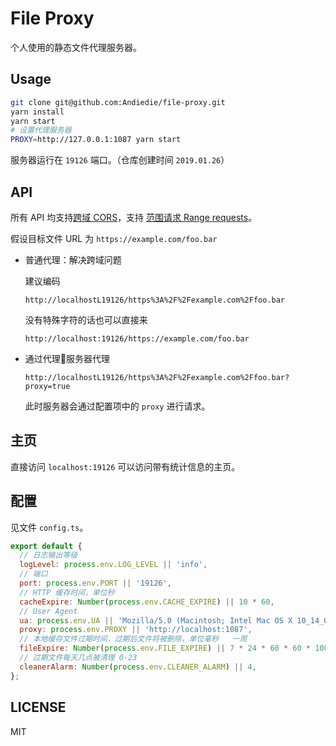 # File Proxy
个人使用的静态文件代理服务器。

## Usage
```bash
git clone git@github.com:Andiedie/file-proxy.git
yarn install
yarn start
# 设置代理服务器
PROXY=http://127.0.0.1:1087 yarn start
```

服务器运行在 `19126` 端口。（仓库创建时间 `2019.01.26`）

## API
所有 API 均支持[跨域 CORS](https://developer.mozilla.org/zh/docs/Web/HTTP/Access_control_CORS)，支持 [范围请求 Range requests](https://developer.mozilla.org/zh-CN/docs/Web/HTTP/Range_requests)。

假设目标文件 URL 为 `https://example.com/foo.bar`

- 普通代理：解决跨域问题

  建议编码
  ```
  http://localhostL19126/https%3A%2F%2Fexample.com%2Ffoo.bar
  ```
  没有特殊字符的话也可以直接来
  ```
  http://localhost:19126/https://example.com/foo.bar
  ```

- 通过代理服务器代理

  ```
  http://localhostL19126/https%3A%2F%2Fexample.com%2Ffoo.bar?proxy=true
  ```
  此时服务器会通过配置项中的 `proxy` 进行请求。

## 主页
直接访问 `localhost:19126` 可以访问带有统计信息的主页。

## 配置
见文件 `config.ts`。

```javascript
export default {
  // 日志输出等级
  logLevel: process.env.LOG_LEVEL || 'info',
  // 端口
  port: process.env.PORT || '19126',
  // HTTP 缓存时间，单位秒
  cacheExpire: Number(process.env.CACHE_EXPIRE) || 10 * 60,
  // User Agent
  ua: process.env.UA || 'Mozilla/5.0 (Macintosh; Intel Mac OS X 10_14_0) AppleWebKit/537.36 (KHTML, like Gecko) Chrome/71.0.3578.98 Safari/537.36',
  proxy: process.env.PROXY || 'http://localhost:1087',
  // 本地缓存文件过期时间，过期后文件将被删除，单位毫秒   一周
  fileExpire: Number(process.env.FILE_EXPIRE) || 7 * 24 * 60 * 60 * 1000,
  // 过期文件每天几点被清理 0-23
  cleanerAlarm: Number(process.env.CLEANER_ALARM) || 4,
};
```

## LICENSE
MIT
